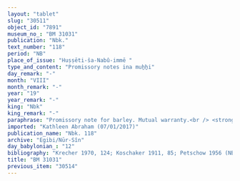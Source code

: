 ```yaml
---
layout: "tablet"
slug: "30511"
object_id: "7891"
museum_no_: "BM 31031"
publication: "Nbk."
text_number: "118"
period: "NB"
place_of_issue: "Huṣṣēti-ša-Nabû-immē "
type_and_content: "Promissory notes ina muẖẖi"
day_remark: "-"
month: "VIII"
month_remark: "-"
year: "19"
year_remark: "-"
king: "Nbk"
king_remark: "-"
paraphrase: "Promissory note for barley. Mutual warranty.<br /> <strong>B<sub>1</sub></strong> and his wife (<strong><sup>f</sup>B<sub>2</sub></strong>) owe 1 kor of barley to <strong>A</strong>, to be delivered without interest in Ayyār (II). The two debtors assume warranty for each other. Witnesses.<br /> &nbsp;<br /> <strong>A </strong>= &Scaron;ulāya/Zēru-ukīn//Egibi; <strong>B<sub>1 </sub></strong>= Hummuru/Adad-&hellip;; <strong><sup>f</sup>B<sub>2 </sub></strong>= <sup>f</sup>Mulli, wife of <strong>B<sub>1</sub></strong>"
imported: "Kathleen Abraham (07/01/2017)"
publication_name: "Nbk. 118"
archive: "Egibi/Nūr-Sîn"
day_babylonian_: "12"
bibliography: "Krecher 1970, 124; Koschaker 1911, 85; Petschow 1956 (NBPf), 62"
title: "BM 31031"
previous_item: "30514"
---
```

